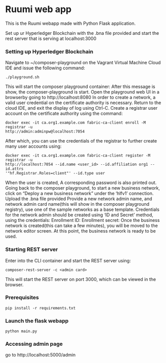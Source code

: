 # Ruumi web app

This is the Ruumi webapp made with Python Flask application.

Set up ur Hyperledger Blockchain with the .bna file provided and start the rest server that is serving at localhost:3000

### Setting up Hyperledger Blockchain
Navigate to ~/composer-playground on the Vagrant Virtual Machine Cloud IDE and issue the following command:
```
./playground.sh
```
This will start the composer playground container:
After this message is show, the composer-playground is start.
Open the playground web UI in a browserby going to http://localhost:8080
In order to create a network, a valid user credential on the certificate authority is necessary. 
Return to the cloud IDE, and exit the display of log using Ctrl-C.
Create a registrar user account on the certificate authority using the command:
```
docker exec -it ca.org1.example.com fabric-ca-client enroll -M registrar -u
http://admin:adminpw@localhost:7054
```
After which, you can use the credentials of the registrar to further create many user accounts using:
```
docker exec -it ca.org1.example.com fabric-ca-client register -M registrar -u
http://localhost:7054 --id.name <user_id> --id.affiliation org1 --id.attrs
'"hf.Registrar.Roles=client"' --id.type user
```
When the user is created, A corresponding password is also printed out.
Going back to the composer playground, to start a new business network, click on “Deploy a new business network” under the ‘hlfv1’ connection.
Upload the .bna file provided
Provide a new network admin name, and network admin card name(this will show in the composer playground registry), use one of the sample networks as a base template.
Credentials for the network admin should be created using ‘ID and Secret’ method, using the credentials:
Enrollment ID: <user id>
Enrollment secret: <password returned from CA>
Once the business network is created(this can take a few minutes), you will be moved to the network editor screen.
At this point, the business network is ready to be used.
  
### Starting REST server
Enter into the CLI container and start the REST server using:
```
composer-rest-server -c <admin card>
```
This will start the REST server on port 3000, which can be viewed in the browser.

### Prerequisites
```
pip install -r requirements.txt
```
### Launch the flask webapp
```
python main.py
```

### Accessing admin page
go to http://localhost:5000/admin
